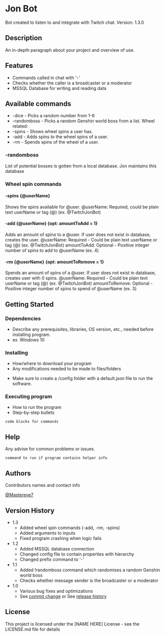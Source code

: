 # Jon Bot

Bot created to listen to and integrate with Twitch chat.
Version: 1.3.0

## Description

An in-depth paragraph about your project and overview of use.

## Features

- Commands called in chat with '-'
- Checks whether the caller is a broadcaster or a moderator
- MSSQL Database for writing and reading data

## Available commands

* -dice - Picks a random number from 1-6
* -randomboss - Picks a random Genshin world boss from a list.
Wheel related: 
* -spins - Shows wheel spins a user has.
* -add - Adds spins to the wheel spins of a user.
* -rm - Spends spins of the wheel of a user.

### -randomboss

List of potential bosses is gotten from a local database. Jon maintains this database

### Wheel spin commands
#### -spins {@userName}
Shows the spins available for @user.
@userName: Required, could be plain text userName or tag (@) (ex. @TwitchJonBot)

#### -add {@userName} {opt: amountToAdd = 1}
Adds an amount of spins to a @user.
If user does not exist in database, creates the user.
@userName: 
    Required - Could be plain text userName or tag (@) (ex. @TwitchJonBot)
amountToAdd: 
    Optional - Positive integer number of spins to add to @userName (ex. 4)

#### -rm {@userName} {opt: amountToRemove = 1}
Spends an amount of spins of a @user.
If user does not exist in database, creates user with 0 spins.
@userName: Required - Could be plain text userName or tag (@) (ex. @TwitchJonBot)
amountToRemove: Optional - Positive integer number of spins to spend of @userName (ex. 3)

## Getting Started

### Dependencies

* Describe any prerequisites, libraries, OS version, etc., needed before installing program.
* ex. Windows 10

### Installing

* How/where to download your program
* Any modifications needed to be made to files/folders

- Make sure to create a /config folder with a default.json file to run the software.

### Executing program

* How to run the program
* Step-by-step bullets
```
code blocks for commands
```

## Help

Any advise for common problems or issues.
```
command to run if program contains helper info
```

## Authors

Contributors names and contact info

[@Mastereye7](https://twitter.com/Mastereye7)

## Version History

* 1.3
    * Added wheel spin commands (-add, -rm, -spins)
    * Added arguments to inputs
    * Fixed program crashing when logic fails
* 1.2
    * Added MSSQL database connection
    * Changed config file to contain properties with hierarchy
    * Changed prefix command to '-'
* 1.1
    * Added !randomboss command which randomises a random Genshin world boss
    * Checks whether message sender is the broadcaster or a moderator
* 1.0
    * Various bug fixes and optimizations
    * See [commit change]() or See [release history]()

## License

This project is licensed under the [NAME HERE] License - see the LICENSE.md file for details

